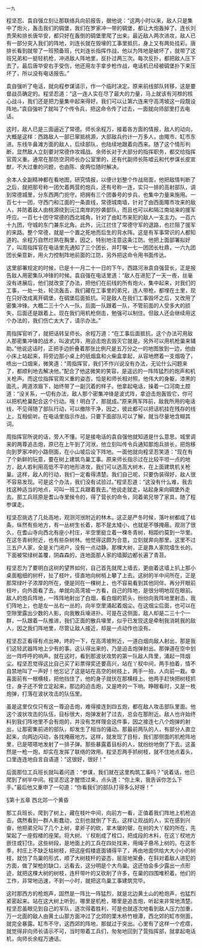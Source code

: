     一九 

   程坚忍、袁自强立刻让那联络兵向前报告，据他说：“这两小时以来，敌人只是集中了炮火，轰击我们的碉堡，我们在罗家冲一带的碉堡，都让大炮轰掉了。连长刘贵荣和排长唐华安，都只好在轰倒的碉堡里爬了出来。最近敌人两次进攻，敌人已有一部分突入我们的阵地，刘连长就在毁壕的工事里抵抗，身上又有两处挂彩。唐排长看到就带了一班预备班，代刘连长指挥作战，他以为阵地是破坏了，就带了这班兄弟和一挺轻机枪，冲进敌人阵地里，反扑过两三次。每次反扑，都把敌人压下去了。最后唐华安右手受伤，他还用左手拿步枪作战，电话机已经被碉堡扑下来压坏了，所以没有电话报告。”

   袁自强听了电话，就向程参谋请示，作一个临时决定。原来前线部队转移，这是要督战员确定的。程坚忍道：“这一连人实在尽了最大的力量，马上就该有河袱的核心战斗，我们还是把力量集中起来得好。我们可以让第六连来守高湾坡这一段既设阵地。”袁自强听了就叫了个传令兵，把这命令传了过去，一面就向师部里打去电话。

   这时，敌人已是三面逼近了常德。师长余程万，接着各方面的情报，敌人的动向，大概是这样：西路敌人一部已窜抵桃源，大部敌兵约计一万多人，由陬市、缸市东进。东线牛鼻滩方面的敌人，后续部队，也陆续地跟着向西来。随了这个情形判断，显然敌人立刻要对常德作攻城战。余师长对于大部分的指挥职务，都交给指挥官周义重。通常在那防空洞师长办公室里的，还有代副师长陈嘘云和代参谋长皮宣猷，不大过重的问题，也由陈、皮两位随时解决。

   余本人全副精神都在看地图，研究情报，以便计划整个作战局面，他把敌情判断了之后，就把那号称一团欠着两营的炮兵，还有号称一连，实只一排的高射部队，调到常德城里，分东西两门扼守。把拥有三个团番号的步兵，也集中力量来施用。一百七十一团，守西门和江面的一条直线，常德城南墙，针对了由西面陬市攻来的敌人，并防着敌人由桃源绕到沅江南岸的抄袭部队，而且也可以和隔江南站来的援军呼应。一百七十团守常德的西北城角，针对了由缸市来犯的敌人一支主力。一百六十九团，守城的东门兼东北角。此外，沅江拦住了常德守军的退路，也拦阻了援军的来路。整个常德，就是一个置之死地而后生的背水阵。这是有军事常识的人都知道的。余程万自然烂熟在胸里，因之，特别地注意这条江防。他把上面部署拟好了，叫周指挥官在电话里先通知了三个团长，并叮嘱一七一团团长杜鼎，一六九团团长柴意新，用火力控制阵地前面的江防，另外把这命令用书面传达。

   这里部署规定的时候，已是十一月二十一日的下午。西路河湫袁自强营长，正是报告敌人用密集队冲锋的时候。袁自强在电话里道：“敌人在进犯了一天一夜，丝毫没有进展后，他们就改变了办法，把他们在前线的所有炮火，集中起来，对我们的工事，一处一处，轮流轰击，我们藏在工事里的弟兄，连人带枪，都埋在土里，现在只好改成离开碉堡，在碉堡后面抵抗。可是敌人在我们工事毁坏之后，又改用了密集冲锋。大概二三十个人一队，后面一队跟着一队，不管前面的人受多大的损失，后面还是跟着上。现在我们用机枪侧击，勉强可以制住。但敌人还会继续用这个办法的，我们伤亡太大了，请示办法。”

   周指挥官听了，就把话转呈师长。余程万道：“在工事后面抵抗，这个办法可用敌人那密集冲锋的战术，叫波式阵，用迫击炮去毁灭它就是。另外可以用机枪巢来辅助。”他说这话时，正把手边折叠着那张比例尺是五万分之一的地图放到一边，他由小床上站起来，将旁边那小桌上的纸烟盒和火柴盒拿起，从容地燃着一支烟吸了，喷出一口烟来，微笑道：“周指挥官，我们不作兴说没有办法，无论什么问题来了，都顺利地去解决他。”配合了他这微笑的笑容，是遥远的一阵阵猛烈的炮声和机关枪声。而这位指挥官周义重的姿态，恰是和师长相对照，他伟大的身躯，漆黑的面孔，两道浓眉下，始终带了一副沉着的样子。他拿起电话，操着一口河南土腔道：“没关系，一切有办法，敌人那个密集冲锋是波式阵，拿迫击炮轰毁它，你可以把机枪巢配合这个行动。哦！明白了，那就成。”原来两军阵前，敌我所用的电话线，不见得随了部队行动，可以撤除干净，因之，彼此都可以把话机挂在残存的线上，互相偷听。在电话里指示作战，只要下面部队可以了解，就当尽量地含糊其词。

   周指挥官所说的话，旁人不懂。可是接电话的袁自强他就知道是什么意思。城里调来的两尊追击炮，原已在上午到了河洑，他立刻叫传令兵通知那炮兵排长，把炮移向到罗家冲的小路侧面，在小山坡后设下阵地。一面他就向程坚忍笑道：“现在有了个新鲜的玩意，要在树上建筑鸟巢工事。原来师长指示过在比较平坦一点的地方，敌人若利用高低不平的地形进攻，我们可以选高大树木，在上面建筑机关枪巢。这样，敌人的行动，我们一定看得清楚。我们自己呢，只要伪装得好，敌人很不容易发现。可是这个办法，我们没有试验过。”程坚忍道：“这没有什么难，我去找这种适当的地点，可叫一班工兵跟着我去。”他说走就走，站起身来向碉堡外走去。那工兵班原是耆山寺里候令的，得了营长的命令，同着弟兄带了家具，随了程参谋走。

   程坚忍挑选了几处高地，观测河洑附近的林木。这正是严冬时候，落叶树都成了枯条，纵然有些地方，有一丛树生长着，那不是太矮小，也就是不够掩蔽。观测了很久，在耆山寺向西北有座小村庄，半空里挺立着一棵冬青树，相距约莫到一华里。在这冬青树附近，也有些杂树林。他觉得这颇为合意，立刻就奔向那里。这里不过三五户人家，全是关门闭户，没有一点动静。那棵大树，正是靠人家院墙生长的。下面被常绿树盖覆，阴森森的，连地面那人家的墙脚边都长遍了青苔。

   程坚忍为了要明白这树的望界如何，自己首先就爬上墙去，更由着这墙上扒上那小桌面粗细的树杆，扯了枝叶，径直地向树梢上攀了上去。这树的半中间所在，正是那常绿叶子浓厚的所在，便是同在一棵树上，也不容易看到其他同伴。再分开眼前枝叶，向外面看了去。单就向高湾坡一方看，自己的阵地，是很分明地现在眼前。敌人的炮兵阵地，一阵阵地射出了白烟，看白烟的箭头，纷纷向我阵地里射击，我们阵地上，也是左一丛右一丛的，向半空里涌起着烟尘。在这烟尘后面，也可以在空隙里露出少数的人影，向我散兵壕进扑。可是在这侧面，敌人却是二三十个一群，一队跟着一队推进，我们正面的散兵壕里，似乎已发现这是牵制我消耗我的敌人，因之我们阵地里，尽管让敌人接近，却是一点动作也没有。

   程坚忍正看得有点出神，咚的一下，在高湾坡附近，一道白烟向敌人射出，那是我们这轻武器阵地上少有的事。这认得出来的，乃是迫击炮弹射出。那弹道在空中划出一阵呼呼的响声。就在这时，看到那波状攻势的第一队敌人阵里，涌起一阵烟尘。程坚忍觉得这比自己买了彩票得奖还要高兴，站在丫杈中间，两手拍着，情不自禁地叫了一声好！他忘记了这是站在高空的树枝上，两手一拍，人向前一栽。幸喜面前有一根横枝，把他挡住了，他的身子就伏在那横枝上。他两手赶快把树枝抓住，身子还不曾立定起来，那边的迫击炮，又是咚的一下响。睁眼看时，又是一枚炮弹，打落在波状攻击的队伍里。

   虽是这里仅仅只有这一尊迫击炮，难得接连到四五炮，都在敌人攻击部队里面。他这个波状攻击的队伍，目标很大，炮弹发射了过去，总会在那附近。敌人也许始终料到我们阵地里不会有炮的，并没有怎样理会这件事，因之接连七八个炮弹的射出，让那密集前进的部队，却发生了相当的骚动。那最前两队的人，有部分人直立起来，向两边闪动，各找掩蔽地方。这样，就发现了目标，我们那侧面的机枪阵地里，已是嗒嗒地发射了一排子弹。那些暴露着目标的人，就纷纷地倒了下去。这虽然是一枪一炮，却实在发挥了联络的效用。程坚忍两手抓树枝，就不住地点着头，口里连连地自言自语道：“这很好，很好！”

   后面那位工兵班长就叫着问道：“参谋，我们就在这里构筑工事吗？”说着话，他已爬到了树半中间。程坚忍这才醒悟过来，点头道：“你上来，我告诉你怎么下手。”最后他又重申了一句道：“你看我们的部队打得多么好呀！”

   §第十五章 西北郊一个黄昏

   那工兵班长，爬到了树上，藏在枝叶中间，向前方一看，正值着我们阵地上机枪追击。偶然看到一群人影蠢动，立刻也就倒了下去。这样让观战的人，实在感到兴奋，他把弟兄叫了几个上树，拿斧子的砍，拿木锯的锯，在树的大丫杈的所在，先架起了一座假楼的座架。将大树、丫杈削成了栓口，把成段的木料，在这丫杈地方嵌住或钉住。这些树段，是地面上的工兵在四处找来，用绳子悬吊上树的。在这冬季，村庄上不缺乏枯树枝，把这座假楼底面铺得平了，再由地面供给大大小小的树枝，就仿了鸟巢的形式，顺了大树枝杆的姿态，层层地架叠，在斜对着敌人进犯的方面，做了架枪的缺口，远看去，这分明是个大鸟巢。这还怕会多少露出一点形迹，就把这棵大树的树枝，连杆带叶的又砍削了许多，在巢的四围堆积着。他们的工作，非常地迅速，不到一小时，就把这鸟巢工事建筑完毕。

   这时那西方的枪炮声，固然是一阵比一阵猛烈，就是北边黄土山的枪炮声，也猛烈紧密起来。站在这大树上听到，哪里是机枪，哪里是追击炮，听起来非常地清楚。程坚忍虽眼见到自己的军队，逐次得着胜利，可是也就逐次地看到敌人压力加重，万一北面的敌人由黄土山那方面冲过了北郊的栗木桥竹根潭，西北郊的缸市侧面，就完全暴露。缸市不守，这西郊的阵地，那就过于突出。心里有了这样一个疙瘩，就觉得非向师长请示不可，当时带着工兵们，匆匆地回到了营指挥部，就拿起电话机，向师长余程万通话。

